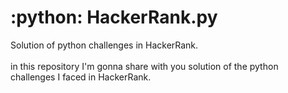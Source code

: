 # :python: HackerRank.py
Solution of python challenges in HackerRank. <br /> <br />
in this repository I'm gonna share with you solution of the python challenges I faced in HackerRank. <br />

